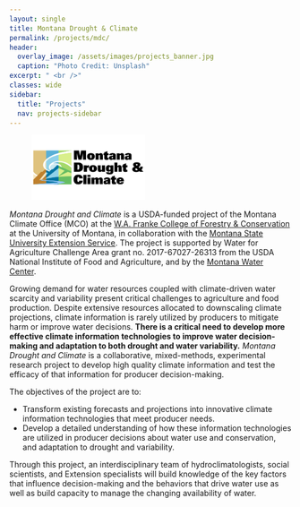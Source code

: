 ```yaml
---
layout: single
title: Montana Drought & Climate
permalink: /projects/mdc/
header:
  overlay_image: /assets/images/projects_banner.jpg
  caption: "Photo Credit: Unsplash"
excerpt: " <br />"
classes: wide
sidebar:
  title: "Projects"
  nav: projects-sidebar
---
```

<figure style="width: 40%;" class="align-left">
  <img src="/assets/images/MDC_logo_tile.svg" alt="MDC Logo">
</figure> 

*Montana Drought and Climate* is a USDA-funded project of the Montana Climate Office (MCO) at the [W.A. Franke College of Forestry & Conservation](http://www.cfc.umt.edu/) at the University of Montana, in collaboration with the [Montana State University Extension Service](https://www.msuextension.org/). The project is supported by Water for Agriculture Challenge Area grant no. 2017-67027-26313 from the USDA National Institute of Food and Agriculture, and by the [Montana Water Center](http://www.montanawatercenter.org/).

Growing demand for water resources coupled with climate-driven water scarcity and variability present critical challenges to agriculture and food production. Despite extensive resources allocated to downscaling climate projections, climate information is rarely utilized by producers to mitigate harm or improve water decisions. **There is a critical need to develop more effective climate information technologies to improve water decision-making and adaptation to both drought and water variability.** *Montana Drought and Climate* is a collaborative, mixed-methods, experimental research project to develop high quality climate information and test the efficacy of that information for producer decision-making.

The objectives of the project are to:

* Transform existing forecasts and projections into innovative climate information technologies that meet producer needs.
* Develop a detailed understanding of how these information technologies are utilized in producer decisions about water use and conservation, and adaptation to drought and variability.

Through this project, an interdisciplinary team of hydroclimatologists, social scientists, and Extension specialists will build knowledge of the key factors that influence decision-making and the behaviors that drive water use as well as build capacity to manage the changing availability of water.
